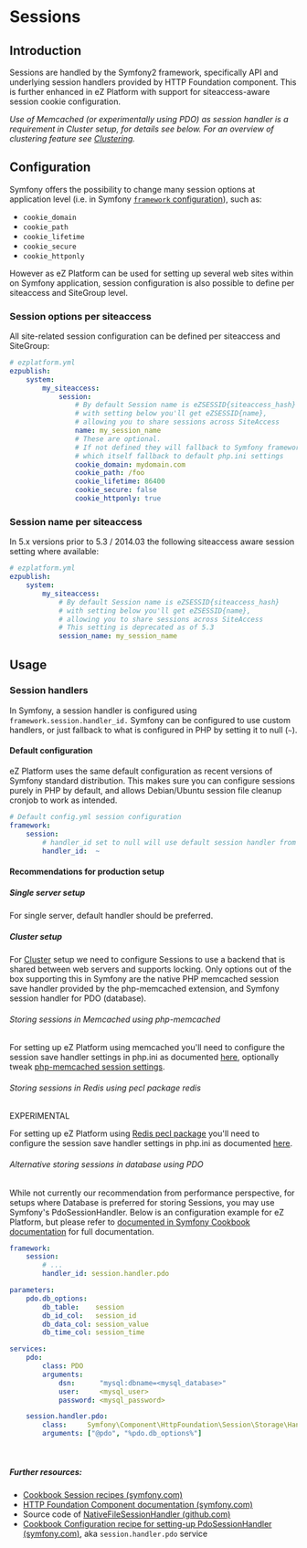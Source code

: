 # Sessions

## Introduction

Sessions are handled by the Symfony2 framework, specifically API and underlying session handlers provided by HTTP Foundation component. This is further enhanced in eZ Platform with support for siteaccess-aware session cookie configuration.

*Use of Memcached (or experimentally using PDO) as session handler is a requirement in Cluster setup, for details see below. For an overview of clustering feature see [Clustering](clustering.md).*

## Configuration

Symfony offers the possibility to change many session options at application level (i.e. in Symfony [`framework` configuration](http://symfony.com/doc/master/reference/configuration/framework.html)), such as:

- `cookie_domain`
- `cookie_path`
- `cookie_lifetime`
- `cookie_secure`
- `cookie_httponly`

However as eZ Platform can be used for setting up several web sites within on Symfony application, session configuration is also possible to define per siteaccess and SiteGroup level.

### Session options per siteaccess

All site-related session configuration can be defined per siteaccess and SiteGroup:

``` yaml
# ezplatform.yml
ezpublish:
    system:
        my_siteaccess:
            session:
                # By default Session name is eZSESSID{siteaccess_hash}
                # with setting below you'll get eZSESSID{name},
                # allowing you to share sessions across SiteAccess
                name: my_session_name
                # These are optional. 
                # If not defined they will fallback to Symfony framework configuration, 
                # which itself fallback to default php.ini settings
                cookie_domain: mydomain.com
                cookie_path: /foo
                cookie_lifetime: 86400
                cookie_secure: false
                cookie_httponly: true
```

### Session name per siteaccess

In 5.x versions prior to 5.3 / 2014.03 the following siteaccess aware session setting where available:

``` yaml
# ezplatform.yml
ezpublish:
    system:
        my_siteaccess:
            # By default Session name is eZSESSID{siteaccess_hash}
            # with setting below you'll get eZSESSID{name},
            # allowing you to share sessions across SiteAccess
            # This setting is deprecated as of 5.3
            session_name: my_session_name
```

## Usage

### Session handlers

In Symfony, a session handler is configured using `framework.session.handler_id.` Symfony can be configured to use custom handlers, or just fallback to what is configured in PHP by setting it to null (`~`).

#### Default configuration

eZ Platform uses the same default configuration as recent versions of Symfony standard distribution. This makes sure you can configure sessions purely in PHP by default, and allows Debian/Ubuntu session file cleanup cronjob to work as intended.

``` yaml
# Default config.yml session configuration
framework:
    session:
        # handler_id set to null will use default session handler from php.ini
        handler_id:  ~
```

#### Recommendations for production setup

##### Single server setup

For single server, default handler should be preferred.

##### Cluster setup

For [Cluster](clustering.md) setup we need to configure Sessions to use a backend that is shared between web servers and supports locking. Only options out of the box supporting this in Symfony are the native PHP memcached session save handler provided by the php-memcached extension, and Symfony session handler for PDO (database).

###### Storing sessions in Memcached using php-memcached

For setting up eZ Platform using memcached you'll need to configure the session save handler settings in php.ini as documented [here](http://php.net/manual/en/memcached.sessions.php), optionally tweak [php-memcached session settings](http://fr2.php.net/manual/en/memcached.configuration.php).

###### Storing sessions in Redis using pecl package redis

EXPERIMENTAL

For setting up eZ Platform using [Redis pecl package](https://pecl.php.net/package/redis) you'll need to configure the session save handler settings in php.ini as documented [here](https://github.com/phpredis/phpredis#php-session-handler).

###### Alternative storing sessions in database using PDO

While not currently our recommendation from performance perspective, for setups where Database is preferred for storing Sessions, you may use Symfony's PdoSessionHandler.
Below is an configuration example for eZ Platform, but please refer to [documented in Symfony Cookbook documentation](http://symfony.com/doc/current/cookbook/configuration/pdo_session_storage.html) for full documentation.

``` yaml
framework:
    session:
        # ...
        handler_id: session.handler.pdo

parameters:
    pdo.db_options:
        db_table:    session
        db_id_col:   session_id
        db_data_col: session_value
        db_time_col: session_time

services:
    pdo:
        class: PDO
        arguments:
            dsn:      "mysql:dbname=<mysql_database>"
            user:     <mysql_user>
            password: <mysql_password>

    session.handler.pdo:
        class:     Symfony\Component\HttpFoundation\Session\Storage\Handler\PdoSessionHandler
        arguments: ["@pdo", "%pdo.db_options%"]
```

 
##### Further resources:

- [Cookbook Session recipes (symfony.com)](http://symfony.com/doc/current/cookbook/session/index.html)
- [HTTP Foundation Component documentation (symfony.com)](http://symfony.com/doc/current/components/http_foundation/index.html)
- Source code of [NativeFileSessionHandler (github.com)](https://github.com/symfony/symfony/blob/master/src/Symfony/Component/HttpFoundation/Session/Storage/Handler/NativeFileSessionHandler.php)
- [Cookbook Configuration recipe for setting-up PdoSessionHandler (symfony.com)](http://symfony.com/doc/current/cookbook/configuration/pdo_session_storage.html), aka `session.handler.pdo` service
